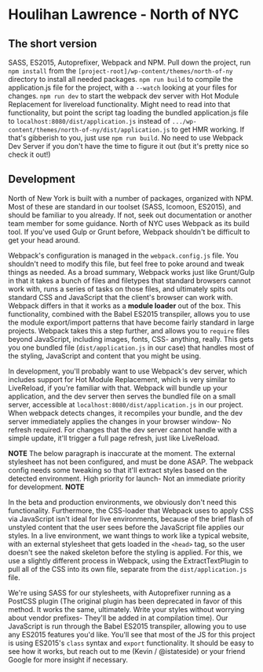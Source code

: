 # Houlihan Lawrence - North of NYC

## The short version
SASS, ES2015, Autoprefixer, Webpack and NPM.
Pull down the project, run `npm install` from the `[project-root]/wp-content/themes/north-of-ny` directory to install all needed packages.
`npm run build` to compile the application.js file for the project, with a `--watch` looking at your files for changes.
`npm run dev` to start the webpack dev server with Hot Module Replacement for livereload functionality. Might need to read into that functionality, but point the script tag loading the bundled application.js file to `localhost:8080/dist/application.js` instead of `.../wp-content/themes/north-of-ny/dist/application.js` to get HMR working. If that's gibberish to you, just use `npm run build`. No need to use Webpack Dev Server if you don't have the time to figure it out (but it's pretty nice so check it out!)

## Development
North of New York is built with a number of packages, organized with NPM. Most of these are standard in our toolset (SASS, Icomoon, ES2015), and should be familiar to you already. If not, seek out documentation or another team member for some guidance. North of NYC uses Webpack as its build tool. If you've used Gulp or Grunt before, Webpack shouldn't be difficult to get your head around.

Webpack's configuration is managed in the `webpack.config.js` file. You shouldn't need to modify this file, but feel free to poke around and tweak things as needed. As a broad summary, Webpack works just like Grunt/Gulp in that it takes a bunch of files and filetypes that standard browsers cannot work with, runs a series of tasks on those files, and ultimately spits out standard CSS and JavaScript that the client's browser can work with. Webpack differs in that it works as a **module loader** out of the box. This functionality, combined with the Babel ES2015 transpiler, allows you to use the module export/import patterns that have become fairly standard in large projects. Webpack takes this a step further, and allows you to `require` files beyond JavaScript, including images, fonts, CSS- anything, really. This gets you one bundled file (`dist/application.js` in our case) that handles most of the styling, JavaScript and content that you might be using.

In development, you'll probably want to use Webpack's dev server, which includes support for Hot Module Replacement, which is very similar to LiveReload, if you're familiar with that. Webpack will bundle up your application, and the dev server then serves the bundled file on a small server, accessible at `localhost:8080/dist/application.js` in our project. When webpack detects changes, it recompiles your bundle, and the dev server immediately applies the changes in your browser window- No refresh required. For changes that the dev server cannot handle with a simple update, it'll trigger a full page refresh, just like LiveReload.


**NOTE**
The below paragraph is inaccurate at the moment. The external stylesheet has not been configured, and must be done ASAP. The webpack config needs some tweaking so that it'll extract styles based on the detected environment. High priority for launch- Not an immediate priority for development.
**NOTE**

In the beta and production environments, we obviously don't need this functionality. Furthermore, the CSS-loader that Webpack uses to apply CSS via JavaScript isn't ideal for live environments, because of the brief flash of unstyled content that the user sees before the JavaScript file applies our styles. In a live environment, we want things to work like a typical website, with an external stylesheet that gets loaded in the `<head>` tag, so the user doesn't see the naked skeleton before the styling is applied. For this, we use a slightly different process in Webpack, using the ExtractTextPlugin to pull all of the CSS into its own file, separate from the `dist/application.js` file.

We're using SASS for our stylesheets, with Autoprefixer running as a PostCSS plugin (The original plugin has been deprecated in favor of this method. It works the same, ultimately. Write your styles without worrying about vendor prefixes- They'll be added in at compilation time). Our JavaScript is run through the Babel ES2015 transpiler, allowing you to use any ES2015 features you'd like. You'll see that most of the JS for this project is using ES2015's `class` syntax and `export` functionality. It should be easy to see how it works, but reach out to me (Kevin / @istateside) or your friend Google for more insight if necessary.

